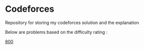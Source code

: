 # Codeforces
Repository for storing my codeforces solution and the explanation

Below are problems based on the difficulty rating :

[800](https://github.com/haikalrfli11/Codeforces/tree/cf3c5ec8eb1a22bfabbd2607a001aa154cab93a3/800)






